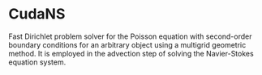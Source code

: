 # CudaNS
Fast Dirichlet problem solver for the Poisson equation with second-order boundary conditions for an arbitrary object using a multigrid geometric method. It is employed in the advection step of solving the Navier-Stokes equation system.
